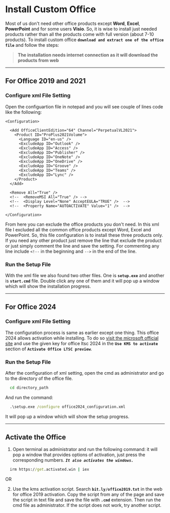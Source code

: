 # Install Custom Office
Most of us don't need other office products except **Word**, **Excel**, **PowerPoint** and for some users **Visio**. So, it is wise to install just needed products rather than all the products come with full version (about 7-10 products). To install custom office **`download and extract one of the office file`** and follow the steps:

> **The installation needs internet connection as it will download the products from web**

---

## **For Office 2019 and 2021**
### Configure xml File Setting
Open the configuartion file in notepad and you will see couple of lines code like the following:
```code
<Configuration>

  <Add OfficeClientEdition="64" Channel="PerpetualVL2021">
    <Product ID="ProPlus2021Volume">
      <Language ID="en-us" />
      <ExcludeApp ID="Outlook" />
      <ExcludeApp ID="Access" />
      <ExcludeApp ID="Publisher" />
      <ExcludeApp ID="OneNote" />
      <ExcludeApp ID="OneDrive" />
      <ExcludeApp ID="Groove" />
      <ExcludeApp ID="Teams" />
      <ExcludeApp ID="Lync" />
    </Product>
  </Add>

  <Remove All="True" />
  <!--  <RemoveMSI All="True" /> -->
  <!--  <Display Level="None" AcceptEULA="TRUE" />  -->
  <!--  <Property Name="AUTOACTIVATE" Value="1" />  -->

</Configuration>
```
From here you can exclude the office products you don't need. In this xml file I excluded all the common office products except Word, Excel and PowerPoint. So, this file configuration is to install these three products only. If you need any other product just remove the line that exclude the product or just simply comment the line and save the setting. For commenting any line include `<!--` in the beginning and `-->` in the end of the line.

### Run the Setup File
With the xml file we also found two other files. One is **`setup.exe`** and another is **`start.cmd`** file. Double click any one of them and it will pop up a window which will show the installation progress.

---

## **For Office 2024**
### Configure xml File Setting
The configuration process is same as earlier except one thing. This office 2024 allows activation while installing. To do so [visit the microsoft official site](https://learn.microsoft.com/en-us/office/ltsc/preview/install-ltsc-preview) and use the given key for office ltsc 2024 in the **`Use KMS to activate`** section of **`Activate Office LTSC preview`**.
### Run the Setup File
After the configuration of xml setting, open the cmd as administrator and go to the directory of the office file.
  ```cmd
    cd directory_path
  ```
And run the command:
  ```cmd
    .\setup.exe /configure office2024_configuration.xml
  ```
It will pop up a window which will show the setup progress.

---


## Activate the Office
1. Open terminal as administrator and run the following command: it will pop a window that provides options of activation, just press the corresponding numbers. ***`It also activates the windows.`***
  ```cmd
    irm https://get.activated.win | iex
  ```
  
  OR

2. Use the kms activation script. Search **`bit.ly/office2019.txt`** in the web for office 2019 activation. Copy the script from any of the page and save the script in text file and save the file with **`.cmd`** extension. Then run the cmd file as administrator. If the script does not work, try another script.